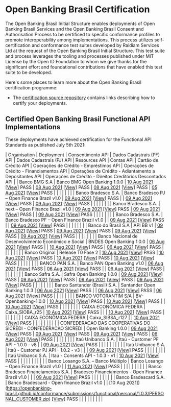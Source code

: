 # Open Banking Brasil Certification

The Open Banking Brasil Initial Structure enables deployments of Open Banking Brasil Services and the Open Banking Brasil Consent and Authorisation Process to be certificed to specific conformance profiles to promote interoperability among implementations. This process utilizes self-certification and conformance test suites developed by Raidiam Services Ltd at the request of the Open Banking Brasil Initial Structure. This test suite and process leverages the tooling and processes published under MIT License by the Open ID Foundation to whom we give thanks for the significant effort and foundational contributions that have enabled this test suite to be developed.

Here's some places to learn more about the Open Banking Brasil certification programme:

* The [certification source repository](https://gitlab.com/obb1/certification) contains links describing how to certify your deployments.

## Certified Open Banking Brasil Functional API Implementations

These deployments have achieved certification for the Functional API Standards as published July 5th 2021:



| Organisation                                                    | Deployment                                          | Consentimento API                                                                                                                                                                                                                                                                                                                                | Dados Cadastrais (PF) API                                                                                                                                                                                                                                                                                                                               | Dados Cadastrais (PJ) API                                                                                                                                                                                                                                                                                                                                | Resources API                                                                                                                                                                                                                                                                                                                                      | Contas API | Cartão de Crédito API | Operações de Crédito - Empréstimos API | Operações de Crédito - Financiamentos API | Operações de Crédito - Adiantamento a Depositantes API | Operações de Crédito - Direitos Creditórios Descontados API |
| Banco BMG S.A                                                   | Banco BMG Open Banking 1.0.0                        | [10 Aug 2021](https://openbanking-brasil.github.io/conformance/submissions/functional/consents/1.0.3/Banco_BMG_S.zip) [[View]](https://web.conformance.directory.openbankingbrasil.org.br/plan-detail.html?public=true&plan=NXbyr6m5BR7PP) PASS                                                                                                  | [08 Aug 2021](https://openbanking-brasil.github.io/conformance/submissions/functional/personal/1.0.3/Banco_BMG_S.A-Banco_BMG_Open_Banking-API-PERSONALREGISTRATION-02-Aug-2021.zip) [[View]](https://web.conformance.directory.openbankingbrasil.org.br/plan-detail.html?public=true&plan=O83Zzs8UfivxX) PASS                                           | [08 Aug 2021](https://openbanking-brasil.github.io/conformance/submissions/functional/business/1.0.3/Banco_BMG_S.A-Banco_BMG_Open_Banking-API-BUSINESSREGISTRATION-02-Aug-2021.zip) [[View]](https://web.conformance.directory.openbankingbrasil.org.br/plan-detail.html?public=true&plan=x78pHxaugxU9a) PASS                                            | [05 Aug 2021](https://openbanking-brasil.github.io/conformance/submissions/functional/resources/1.0.2/Banco_BMG_S.A-Banco_BMG_Open_Banking-API-RESOURCES-02-Aug-2021.zip) [[View]]( https://web.conformance.directory.openbankingbrasil.org.br/plan-detail.html?public=true&plan=tPRnt3L4Mo417) PASS                                               |            |                       |                                        |                                           |                                                        |                                                             |
| Banco Bradesco S.A.                                             | Banco Bradesco PJ – Open Finance Brazil v1.0        | [09 Aug 2021](https://openbanking-brasil.github.io/conformance/submissions/functional/consents/1.0.3/Bradesco-BradescoPJ-API-CONSENTS-8-Aug-2021.zip) [[View]]( https://web.conformance.directory.openbankingbrasil.org.br/plan-detail.html?public=true&plan=kkHNvygsKPjqS) PASS                                                                 |                                                                                                                                                                                                                                                                                                                                                         | [09 Aug 2021](https://openbanking-brasil.github.io/conformance/submissions/functional/business/1.0.3/Bradesco-BradescoPJ-API-BUSINESS-CUSTOMER-8-Aug-2021.zip) [[View]]( https://web.conformance.directory.openbankingbrasil.org.br/plan-detail.html?public=true&plan=0sj65myWy68Pp) PASS                                                                | [09 Aug 2021](https://openbanking-brasil.github.io/conformance/submissions/functional/resources/1.0.2/Bradesco-BradescoPJ-API-RESOURCES-8-Aug-2021.zip) [[View]]( https://web.conformance.directory.openbankingbrasil.org.br/plan-detail.html?public=true&plan=CGpo3wiWzlAbO) PASS                                                                 |            |                       |                                        |                                           |                                                        |                                                             |
| Banco Bradesco S.A.                                             | next – Open Finance Brazil v1.0                     | [09 Aug 2021](https://openbanking-brasil.github.io/conformance/submissions/functional/consents/1.0.3/Bradesco-Next-API-CONSENTS-8-Aug-2021.zip) [[View]]( https://web.conformance.directory.openbankingbrasil.org.br/plan-detail.html?public=true&plan=HPYvP26yLxaBp) PASS                                                                       | [09 Aug 2021](https://openbanking-brasil.github.io/conformance/submissions/functional/personal/1.0.3/Bradesco-Next-API-PERSONAL-CUSTOMER-8-Aug-2021.zip) [[View]]( https://web.conformance.directory.openbankingbrasil.org.br/plan-detail.html?public=true&plan=Sf3Z4vlNQGmYP) PASS                                                                     |                                                                                                                                                                                                                                                                                                                                                          | [09 Aug 2021](https://openbanking-brasil.github.io/conformance/submissions/functional/resources/1.0.2/Bradesco-Next-API-RESOURCES-8-Aug-202.zip) [[View]]( https://web.conformance.directory.openbankingbrasil.org.br/plan-detail.html?public=true&plan=h2aYvxocg3RQY) PASS                                                                        |            |                       |                                        |                                           |                                                        |                                                             |
| Banco Bradesco S.A.                                             | Banco Bradesco PF – Open Finance Brazil v1.0        |                                                                                                                                                                                                                                                                                                                                                  | [09 Aug 2021](https://openbanking-brasil.github.io/conformance/submissions/functional/personal/1.0.3/Bradesco-BradescoPF-API-PERSONAL_CUSTOMERS_DATA-2-Ago-2021.zip) [[View]]( https://web.conformance.directory.openbankingbrasil.org.br/plan-detail.html?public=true&plan=ifPLmqfOVXCQM) PASS                                                         |                                                                                                                                                                                                                                                                                                                                                          | [09 Aug 2021](https://openbanking-brasil.github.io/conformance/submissions/functional/resources/1.0.2/Bradesco-BradescoPF-API-RESOURCES-6-Ago-2021.zip) [[View]]( https://web.conformance.directory.openbankingbrasil.org.br/plan-detail.html?public=true&plan=KmCk30R7jQNYv) PASS                                                                 |            |                       |                                        |                                           |                                                        |                                                             |
| Banco do Brasil S.A                                             | API BB v1                                           | [09 Aug 2021](https://openbanking-brasil.github.io/conformance/submissions/functional/consents/1.0.3/Consents_api_test-mtls-by_value-openbanking_brazil-plain_response-NoLmpfqv50xnd-06-Aug-2021.zip) [[View]]( https://web.conformance.directory.openbankingbrasil.org.br/plan-detail.html?public=true&plan=NoLmpfqv50xnd)   PASS               | [09 Aug 2021](https://openbanking-brasil.github.io/conformance/submissions/functional/personal/1.0.3/Personal_Customer_Data_api_test-mtls-by_value-openbanking_brazil-plain_response-TS4v0Hs141sic-06-Aug-2021.zip) [[View]]( https://web.conformance.directory.openbankingbrasil.org.br/plan-detail.html?public=true&plan=TS4v0Hs141sic)   PASS        | [09 Aug 2021](https://openbanking-brasil.github.io/conformance/submissions/functional/business/1.0.3/Business_Customer_Data_api_test-mtls-by_value-openbanking_brazil-plain_response-Enxo65bCm1Y61-06-Aug-2021.zip) [[View]]( https://web.conformance.directory.openbankingbrasil.org.br/plan-detail.html?public=true&plan=Enxo65bCm1Y61)   PASS         | [09 Aug 2021](https://openbanking-brasil.github.io/conformance/submissions/functional/resources/1.0.2/Resources_api_test-mtls-by_value-openbanking_brazil-plain_response-EDnADtuNT9m2M-06-Aug-2021.zip) [[View]]( https://web.conformance.directory.openbankingbrasil.org.br/plan-detail.html?public=true&plan=EDnADtuNT9m2M)   PASS               |            |                       |                                        |                                           |                                                        |                                                             |
| Banco Nacional de Desenvolvimento Econômico e Social            | BNDES Open Banking 1.0.0                            | [06 Aug 2021](https://openbanking-brasil.github.io/conformance/submissions/functional/consents/1.0.3/BNDES-BNDES_Open_Banking-API-CONSENTS-06-Aug-2021.zip) [[View]]( https://web.conformance.directory.openbankingbrasil.org.br/plan-detail.html?public=true&plan=ZqILlLyhEZ1Ms)   PASS                                                         |                                                                                                                                                                                                                                                                                                                                                         | [10 Aug 2021](https://openbanking-brasil.github.io/conformance/submissions/functional/business/1.0.3/BNDES-BNDES_Open_Banking-API-BUSINESS-10-Aug-2021.zip) [[View]]( https://web.conformance.directory.openbankingbrasil.org.br/plan-detail.html?public=true&plan=2CQ4xvBwRu0HZ)   PASS                                                                 | [06 Aug 2021](https://openbanking-brasil.github.io/conformance/submissions/functional/resources/1.0.2/BNDES-BNDES_Open_Banking-API-RESOURCES-06-Aug-2021.zip) [[View]]( https://web.conformance.directory.openbankingbrasil.org.br/plan-detail.html?public=true&plan=9q3DgUNH12FEB)   PASS                                                         |            |                       |                                        |                                           |                                                        |                                                             |
| Banco Original                                                  | Release T0 Fase 2                                   | [10 Aug 2021](https://openbanking-brasil.github.io/conformance/submissions/functional/consents/1.0.3/API_Consents.zip) [[View]]( https://web.conformance.directory.openbankingbrasil.org.br/plan-detail.html?public=true&plan=bC8uMhwpSMJ1w)   PASS                                                                                              | [10 Aug 2021](https://openbanking-brasil.github.io/conformance/submissions/functional/personal/1.0.3/API_Personal_Customers.zip) [[View]]( https://web.conformance.directory.openbankingbrasil.org.br/plan-detail.html?public=true&plan=ZverQWIG8qEGc)   PASS                                                                                           | [10 Aug 2021](https://openbanking-brasil.github.io/conformance/submissions/functional/business/1.0.3/API_Business_Customers.zip) [[View]]( https://web.conformance.directory.openbankingbrasil.org.br/plan-detail.html?public=true&plan=ZTjs2VJ1UE6tf)   PASS                                                                                            | [10 Aug 2021](https://openbanking-brasil.github.io/conformance/submissions/functional/resources/1.0.2/API_Resources.zip) [[View]]( https://web.conformance.directory.openbankingbrasil.org.br/plan-detail.html?public=true&plan=XrtirERrfVPU6)   PASS                                                                                              |            |                       |                                        |                                           |                                                        |                                                             |
| BANCO PAN S.A.                                                  | Banco PAN Open Banking v1.0                         | [06 Aug 2021](https://openbanking-brasil.github.io/conformance/submissions/functional/consents/1.0.3/BancoPANSA-Banco_PAN_Open_Banking-API-CONSENTS-04-Aug-2021.zip) [[View]]( https://web.conformance.directory.openbankingbrasil.org.br/plan-detail.html?public=true&plan=Xany4Im0c5NO5)   PASS                                                | [06 Aug 2021](https://openbanking-brasil.github.io/conformance/submissions/functional/personal/1.0.3/BancoPANSA-Banco_PAN_Open_Banking-API-PERSONAL-CUSTOMER-DATA-04-Aug-2021.zip) [[View]]( https://web.conformance.directory.openbankingbrasil.org.br/plan-detail.html?public=true&plan=U3K3UHtVrM9C0)   PASS                                         |                                                                                                                                                                                                                                                                                                                                                          | [06 Aug 2021](https://openbanking-brasil.github.io/conformance/submissions/functional/resources/1.0.2/BancoPANSA-Banco_PAN_Open_Banking-API-RESOURCES-04-Aug-2021.zip)   [[View]]( https://web.conformance.directory.openbankingbrasil.org.br/plan-detail.html?public=true&plan=ib6EWWdY6IOFG)    PASS                                             |            |                       |                                        |                                           |                                                        |                                                             |
| Banco Safra S.A.                                                | Safra Open Banking 1.0.0                            | [09 Aug 2021](https://openbanking-brasil.github.io/conformance/submissions/functional/consents/1.0.3/Banco_Safra_SA-Safra_Open_Banking-API-CONSENTS-private_key_jwt-08-Aug-2021.zip) [[View]]( https://web.conformance.directory.openbankingbrasil.org.br/plan-detail.html?public=true&plan=XOTKyJgQamFya) PASS                                  | [09 Aug 2021](https://openbanking-brasil.github.io/conformance/submissions/functional/personal/1.0.3/Banco_Safra_SA-Safra_Open_Banking-API-CUSTOMERS-PERSONAL-private_key_jwt-08-Aug-2021.zip) [[View]]( https://web.conformance.directory.openbankingbrasil.org.br/plan-detail.html?public=true&plan=DGFmCpzYGWe0H) PASS                               | [09 Aug 2021](https://openbanking-brasil.github.io/conformance/submissions/functional/business/1.0.3/Banco_Safra_SA-Safra_Open_Banking-API-CUSTOMERS-BUSINESS-private_key_jwt-08-Aug-2021.zip) [[View]]( https://web.conformance.directory.openbankingbrasil.org.br/plan-detail.html?public=true&plan=0iVkW7cdXOmWL) PASS                                | [09 Aug 2021](https://openbanking-brasil.github.io/conformance/submissions/functional/resources/1.0.2/Banco_Safra_SA-Safra_Open_Banking-API-RESOURCES-private_key_jwt-08-Aug-2021.zip) [[View]]( https://web.conformance.directory.openbankingbrasil.org.br/plan-detail.html?public=true&plan=NmTGv4NPg3LdV) PASS                                  |            |                       |                                        |                                           |                                                        |                                                             |
| Banco Santander (Brasil) S.A.                                   | Santander Open Banking 1.0.3                        | [06 Aug 2021](https://openbanking-brasil.github.io/conformance/submissions/functional/consents/1.0.3/BCO_SANTANDER_do_Brasil_S.A-API-CONSENTS-03-August-2021.zip) [[View]]( https://web.conformance.directory.openbankingbrasil.org.br/plan-detail.html?public=true&plan=p32566xjMtbPe) PASS                                                     |                                                                                                                                                                                                                                                                                                                                                         | [06 Aug 2021](https://openbanking-brasil.github.io/conformance/submissions/functional/business/1.0.3/BCO_SANTANDER_do_Brasil_S.A-API-BUSINESS-CUSTOMER-03-August-2021.zip) [[View]]( https://web.conformance.directory.openbankingbrasil.org.br/plan-detail.html?public=true&plan=LzcMDjaNijtGO) PASS                                                    | [06 Aug 2021](https://openbanking-brasil.github.io/conformance/submissions/functional/resources/1.0.2/BCO_SANTANDER_do_Brasil_S.A-API-RESOURCE-03-August-2021.zip) [[View]]( https://web.conformance.directory.openbankingbrasil.org.br/plan-detail.html?public=true&plan=CujqWqnLatvcC) PASS                                                      |            |                       |                                        |                                           |                                                        |                                                             |
| BANCO VOTORANTIM S/A                                            | BV-Openbanking-1.0.0                                | [10 Aug 2021](https://openbanking-brasil.github.io/conformance/submissions/functional/consents/1.0.3/BANCO-VOTORANTIM_BV-Openbanking-API-CONSENT-06-Aug-2021-3.zip) [[View]](https://web.conformance.directory.openbankingbrasil.org.br/plan-detail.html?public=true&plan=3PC2yigtgmFr9) PASS                                                    | [10 Aug 2021](https://openbanking-brasil.github.io/conformance/submissions/functional/personal/1.0.3/BANCO-VOTORANTIM_BV-Openbanking-API-PERSONAL_CUSTOMER-06-Aug-2021.zip) [[View]](https://web.conformance.directory.openbankingbrasil.org.br/plan-detail.html?public=true&plan=RcernFjmX4OLA) PASS                                                   |                                                                                                                                                                                                                                                                                                                                                          | [10 Aug 2021](https://openbanking-brasil.github.io/conformance/submissions/functional/resources/1.0.2/BANCO-VOTORANTIM_BV-Openbanking-API-RESOURCES-06-Aug-2021-2.zip) [[View]](https://web.conformance.directory.openbankingbrasil.org.br/plan-detail.html?public=true&plan=YzNRUY4x09cCI) PASS                                                   |            |                       |                                        |                                           |                                                        |                                                             |
| CAIXA ECONÔMICA FEDERA                                          | Caixa_SIOBA_r25                                     | [10 Aug 2021](https://openbanking-brasil.github.io/conformance/submissions/functional/consents/1.0.3/CAIXA-SIOBA-API-CONSENT-private_key_jwt-05-Aug-2021.zip) [[View]](https://web.conformance.directory.openbankingbrasil.org.br/plan-detail.html?public=true&plan=XbtEUNfaLLPzF) PASS                                                          |                                                                                                                                                                                                                                                                                                                                                         |                                                                                                                                                                                                                                                                                                                                                          | [10 Aug 2021](https://openbanking-brasil.github.io/conformance/submissions/functional/resources/1.0.2/CAIXA-SIOBA-API-RESOURCE-private_key_jwt-05-Aug-2021.zip) [[View]](https://web.conformance.directory.openbankingbrasil.org.br/plan-detail.html?public=true&plan=FIUMTsyZVwh8h) PASS                                                          |            |                       |                                        |                                           |                                                        |                                                             |
| CAIXA ECONÔMICA FEDERA                                          | Caixa_SIBSA_r127                                    |                                                                                                                                                                                                                                                                                                                                                  | [10 Aug 2021](https://openbanking-brasil.github.io/conformance/submissions/functional/personal/1.0.3/CAIXA-SIBSA-API-PERSONAL-CUSTOMER-DATA-private_key_jwt-05-Aug-2021.zip) [[View]](https://web.conformance.directory.openbankingbrasil.org.br/plan-detail.html?public=true&plan=ZNch4yuJfdzKL) PASS                                                  |                                                                                                                                                                                                                                                                                                                                                          |                                                                                                                                                                                                                                                                                                                                                    |            |                       |                                        |                                           |                                                        |                                                             |
| CONFEDERACAO DAS COOPERATIVAS DO SICREDI - CONFEDERACAO SICREDI | Open Banking 1.0.0                                  | [09 Aug 2021](https://openbanking-brasil.github.io/conformance/submissions/functional/consents/1.0.3/Confederacao_das_Cooperativas_do_Sicredi-Confederacao_Sicredi-Open_Banking_1.0.3_Consents_API-03-Ago-2021.zip) [[View]]( https://web.conformance.directory.openbankingbrasil.org.br/plan-detail.html?public=true&plan=qdPC8YzV6x6n6)   PASS | [09 Aug 2021](https://openbanking-brasil.github.io/conformance/submissions/functional/personal/1.0.3/Confederacao_das_Cooperativas_do_Sicredi-Confederacao_Sicredi-Open_Banking_1.0.3-Customer_Personal_API-03-Ago-2021.zip) [[View]]( https://web.conformance.directory.openbankingbrasil.org.br/plan-detail.html?public=true&plan=ZwU4jBdRW0nhQ) PASS | [09 Aug 2021](https://openbanking-brasil.github.io/conformance/submissions/functional/business/1.0.3/Confederacao_das_Cooperativas_do_Sicredi-Confederacao_Sicredi-Open_Banking_Customer_Business-1.0.3API-03-Ago-2021.zip) [[View]]( https://web.conformance.directory.openbankingbrasil.org.br/plan-detail.html?public=true&plan=QONQnjfmKabGR)   PASS | [06 Aug 2021](https://openbanking-brasil.github.io/conformance/submissions/functional/resources/1.0.2/Confederacao_das_Cooperativas_do_Sicredi-Confederacao_Sicredi-Open_Banking_1.0.2_Resources_API-06-Ago-2021.zip) [[View]]( https://web.conformance.directory.openbankingbrasil.org.br/plan-detail.html?public=true&plan=KiESTelNzFxZh)   PASS |            |                       |                                        |                                           |                                                        |                                                             |
| Itaú Unibanco S.A.                                              | Itaú - Customer PF API - 1.0.0 - v8                 |                                                                                                                                                                                                                                                                                                                                                  | [09 Aug 2021](https://openbanking-brasil.github.io/conformance/submissions/functional/personal/1.0.3/Itau_Unibanco_S.A.-Itau-Customer_PF_API-1.0.0_v8-API-CUSTOMER-PERSONAL-private_key_kwt-06-Aug-2021.zip) [[View]]( https://web.conformance.directory.openbankingbrasil.org.br/plan-detail.html?public=true&plan=lNuroPei34L81) PASS                 |                                                                                                                                                                                                                                                                                                                                                          |                                                                                                                                                                                                                                                                                                                                                    |            |                       |                                        |                                           |                                                        |                                                             |
| Itaú Unibanco S.A.                                              | Itaú - Customer PJ API - 1.0.2 - v3                 |                                                                                                                                                                                                                                                                                                                                                  |                                                                                                                                                                                                                                                                                                                                                         | [09 Aug 2021](https://openbanking-brasil.github.io/conformance/submissions/functional/business/1.0.3/Itau_Unibanco_S.A.-Itau-Customer_PJ_API-1.0.2_v3-API-CUSTOMER-BUSINESS-private_key_kwt-06-Aug-2021.zip) [[View]]( https://web.conformance.directory.openbankingbrasil.org.br/plan-detail.html?public=true&plan=P5Gg9kS9RlsK6) PASS                  |                                                                                                                                                                                                                                                                                                                                                    |            |                       |                                        |                                           |                                                        |                                                             |
| Itaú Unibanco S.A.                                              | Itaú - Consents API - 1.0.3 - v1                    | [10 Aug 2021](https://openbanking-brasil.github.io/conformance/submissions/functional/consents/1.0.3/Itau_Unibanco_S.zip) [[View]](https://web.conformance.directory.openbankingbrasil.org.br/plan-detail.html?public=true&plan=jtawbqGifGVfI) PASS                                                                                              |                                                                                                                                                                                                                                                                                                                                                         |                                                                                                                                                                                                                                                                                                                                                          |                                                                                                                                                                                                                                                                                                                                                    |            |                       |                                        |                                           |                                                        |                                                             |
| Banco Losango S.A. – Banco Múltiplo                             | Banco Losango – Open Finance Brazil v1.0            |                                                                                                                                                                                                                                                                                                                                                  | [11 Aug 2021](https://openbanking-brasil.github.io/conformance/submissions/functional/personal/1.0.3/Banco_Losango-Losango-API-PERSONAL-CUSTOMER-10-Aug-2021.zip) [[View]](https://web.conformance.directory.openbankingbrasil.org.br/log-detail.html?public=true&log=BV6RNSj934Bpr2Z) PASS                                                             |                                                                                                                                                                                                                                                                                                                                                          |                                                                                                                                                                                                                                                                                                                                                    |            |                       |                                        |                                           |                                                        |                                                             |
| Banco Bradesco Financiamentos S.A.                              |  Bradesco Financiamentos - Open Finance Brazil v1.0 |                                                                                                                                                                                                                                                                                                                                                  |                                                                                                                                                                                                                                                                                                                                                         | [09 Aug 2021](https://openbanking-brasil.github.io/conformance/submissions/functional/business/1.0.3/BUSINESS-CUSTOMER.zip) [[View]](https://web.conformance.directory.openbankingbrasil.org.br/plan-detail.html?public=true&plan=2sJH5369BScaI) PASS                                                                                                    |                                                                                                                                                                                                                                                                                                                                                    |            |                       |                                        |                                           |                                                        |                                                             |
| Banco Bradescard S.A.                                           |  Banco Bradescard - Open finance Brazil v1.0        |                                                                                                                                                                                                                                                                                                                                                  | [10 Aug 2021])(https://openbanking-brasil.github.io/conformance/submissions/functional/personal/1.0.3/PERSONAL_CUSTOMER.zip) [[View]](https://web.conformance.directory.openbankingbrasil.org.br/plan-detail.html?public=true&plan=UrWgPIRZcHMKS) PASS                                                                                                  |                                                                                                                                                                                                                                                                                                                                                          |                                                                                                                                                                                                                                                                                                                                                    |            |                       |                                        |                                           |                                                        |                                                             |